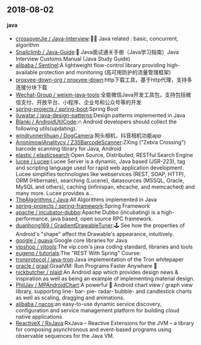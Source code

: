 ## 2018-08-02

#### java
* [crossoverJie / Java-Interview](https://github.com/crossoverJie/Java-Interview):👨‍🎓 Java related : basic, concurrent, algorithm
* [Snailclimb / Java-Guide](https://github.com/Snailclimb/Java-Guide):📖 Java面试通关手册（Java学习指南）Java Interview Customs Manual (Java Study Guide)
* [alibaba / Sentinel](https://github.com/alibaba/Sentinel):A lightweight flow-control library providing high-available protection and monitoring (高可用防护的流量管理框架)
* [proxyee-down-org / proxyee-down](https://github.com/proxyee-down-org/proxyee-down):http下载工具，基于http代理，支持多连接分块下载
* [Wechat-Group / weixin-java-tools](https://github.com/Wechat-Group/weixin-java-tools):全能微信Java开发工具包，支持包括微信支付、开放平台、小程序、企业号和公众号等的开发
* [spring-projects / spring-boot](https://github.com/spring-projects/spring-boot):Spring Boot
* [iluwatar / java-design-patterns](https://github.com/iluwatar/java-design-patterns):Design patterns implemented in Java
* [Blankj / AndroidUtilCode](https://github.com/Blankj/AndroidUtilCode):🔥 Android developers should collect the following utils(updating).
* [windrunnerlihuan / DogCamera](https://github.com/windrunnerlihuan/DogCamera):狗头相机，抖音相机功能app
* [AnonimowiAnalitycy / Z3SBarcodeScanner](https://github.com/AnonimowiAnalitycy/Z3SBarcodeScanner):ZXing ("Zebra Crossing") barcode scanning library for Java, Android
* [elastic / elasticsearch](https://github.com/elastic/elasticsearch):Open Source, Distributed, RESTful Search Engine
* [lucee / Lucee](https://github.com/lucee/Lucee):Lucee Server is a dynamic, Java based (JSR-223), tag and scripting language used for rapid web application development. Lucee simplifies technologies like webservices (REST, SOAP, HTTP), ORM (Hibernate), searching (Lucene), datasources (MSSQL, Oracle, MySQL and others), caching (infinispan, ehcache, and memcached) and many more. Lucee provides a…
* [TheAlgorithms / Java](https://github.com/TheAlgorithms/Java):All Algorithms implemented in Java
* [spring-projects / spring-framework](https://github.com/spring-projects/spring-framework):Spring Framework
* [apache / incubator-dubbo](https://github.com/apache/incubator-dubbo):Apache Dubbo (incubating) is a high-performance, java based, open source RPC framework.
* [duanhong169 / GradientDrawableTuner](https://github.com/duanhong169/GradientDrawableTuner):🕹️ See how the properties of Android's "shape" affect the Drawable's appearance, intuitively.
* [google / guava](https://github.com/google/guava):Google core libraries for Java
* [vipshop / vjtools](https://github.com/vipshop/vjtools):The vip.com's java coding standard, libraries and tools
* [eugenp / tutorials](https://github.com/eugenp/tutorials):The "REST With Spring" Course:
* [tronprotocol / java-tron](https://github.com/tronprotocol/java-tron):Java implementation of the Tron whitepaper
* [oracle / graal](https://github.com/oracle/graal):GraalVM: Run Programs Faster Anywhere 🚀
* [nickbutcher / plaid](https://github.com/nickbutcher/plaid):An Android app which provides design news & inspiration as well as being an example of implementing material design.
* [PhilJay / MPAndroidChart](https://github.com/PhilJay/MPAndroidChart):A powerful 🚀 Android chart view / graph view library, supporting line- bar- pie- radar- bubble- and candlestick charts as well as scaling, dragging and animations.
* [alibaba / nacos](https://github.com/alibaba/nacos):an easy-to-use dynamic service discovery, configuration and service management platform for building cloud native applications
* [ReactiveX / RxJava](https://github.com/ReactiveX/RxJava):RxJava – Reactive Extensions for the JVM – a library for composing asynchronous and event-based programs using observable sequences for the Java VM.
